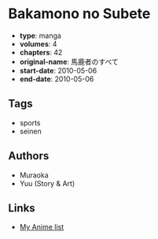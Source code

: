 # Bakamono no Subete

-   **type**: manga
-   **volumes**: 4
-   **chapters**: 42
-   **original-name**: 馬鹿者のすべて
-   **start-date**: 2010-05-06
-   **end-date**: 2010-05-06

## Tags

-   sports
-   seinen

## Authors

-   Muraoka
-   Yuu (Story & Art)

## Links

-   [My Anime list](https://myanimelist.net/manga/98967/Bakamono_no_Subete)

